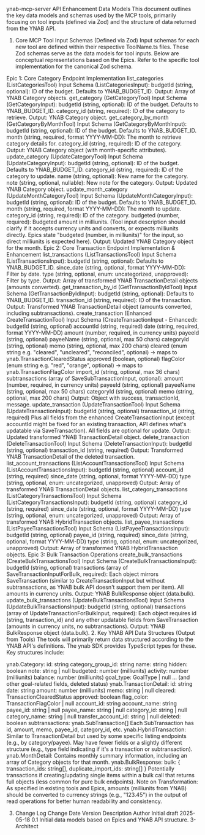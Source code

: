 ynab-mcp-server API Enhancement Data Models
This document outlines the key data models and schemas used by the MCP tools, primarily focusing on tool inputs (defined via Zod) and the structure of data returned from the YNAB API.

1. Core MCP Tool Input Schemas (Defined via Zod)
Input schemas for each new tool are defined within their respective ToolName.ts files. These Zod schemas serve as the data models for tool inputs. Below are conceptual representations based on the Epics. Refer to the specific tool implementation for the canonical Zod schema.

Epic 1: Core Category Endpoint Implementation
list_categories (ListCategoriesTool)
Input Schema (ListCategoriesInput):
budgetId (string, optional): ID of the budget. Defaults to YNAB_BUDGET_ID.
Output: Array of YNAB Category objects.
get_category (GetCategoryTool)
Input Schema (GetCategoryInput):
budgetId (string, optional): ID of the budget. Defaults to YNAB_BUDGET_ID.
category_id (string, required): ID of the category to retrieve.
Output: YNAB Category object.
get_category_by_month (GetCategoryByMonthTool)
Input Schema (GetCategoryByMonthInput):
budgetId (string, optional): ID of the budget. Defaults to YNAB_BUDGET_ID.
month (string, required, format YYYY-MM-DD): The month to retrieve category details for.
category_id (string, required): ID of the category.
Output: YNAB Category object (with month-specific attributes).
update_category (UpdateCategoryTool)
Input Schema (UpdateCategoryInput):
budgetId (string, optional): ID of the budget. Defaults to YNAB_BUDGET_ID.
category_id (string, required): ID of the category to update.
name (string, optional): New name for the category.
note (string, optional, nullable): New note for the category.
Output: Updated YNAB Category object.
update_month_category (UpdateMonthCategoryTool)
Input Schema (UpdateMonthCategoryInput):
budgetId (string, optional): ID of the budget. Defaults to YNAB_BUDGET_ID.
month (string, required, format YYYY-MM-DD): The month to update.
category_id (string, required): ID of the category.
budgeted (number, required): Budgeted amount in milliunits. (Tool input description should clarify if it accepts currency units and converts, or expects milliunits directly. Epics state "budgeted (number, in milliunits)" for the input, so direct milliunits is expected here).
Output: Updated YNAB Category object for the month.
Epic 2: Core Transaction Endpoint Implementation & Enhancement
list_transactions (ListTransactionsTool)
Input Schema (ListTransactionsInput):
budgetId (string, optional): Defaults to YNAB_BUDGET_ID.
since_date (string, optional, format YYYY-MM-DD): Filter by date.
type (string, optional, enum: uncategorized, unapproved): Filter by type.
Output: Array of transformed YNAB TransactionDetail objects (amounts converted).
get_transaction_by_id (GetTransactionByIdTool)
Input Schema (GetTransactionByIdInput):
budgetId (string, optional): Defaults to YNAB_BUDGET_ID.
transaction_id (string, required): ID of the transaction.
Output: Transformed YNAB TransactionDetail object (amounts converted, including subtransactions).
create_transaction (Enhanced CreateTransactionTool)
Input Schema (CreateTransactionInput - Enhanced):
budgetId (string, optional)
accountId (string, required)
date (string, required, format YYYY-MM-DD)
amount (number, required, in currency units)
payeeId (string, optional)
payeeName (string, optional, max 50 chars)
categoryId (string, optional)
memo (string, optional, max 200 chars)
cleared (enum string e.g. "cleared", "uncleared", "reconciled", optional) -> maps to ynab.TransactionClearedStatus
approved (boolean, optional)
flagColor (enum string e.g. "red", "orange", optional) -> maps to ynab.TransactionFlagColor
import_id (string, optional, max 36 chars)
subtransactions (array of SaveSubTransactionInput, optional):
amount (number, required, in currency units)
payeeId (string, optional)
payeeName (string, optional, max 50 chars)
categoryId (string, optional)
memo (string, optional, max 200 chars)
Output: Object with success, transactionId, message.
update_transaction (UpdateTransactionTool)
Input Schema (UpdateTransactionInput):
budgetId (string, optional)
transaction_id (string, required)
Plus all fields from the enhanced CreateTransactionInput (except accountId might be fixed for an existing transaction, API defines what's updatable via SaveTransaction). All fields are optional for update.
Output: Updated transformed YNAB TransactionDetail object.
delete_transaction (DeleteTransactionTool)
Input Schema (DeleteTransactionInput):
budgetId (string, optional)
transaction_id (string, required)
Output: Transformed YNAB TransactionDetail of the deleted transaction.
list_account_transactions (ListAccountTransactionsTool)
Input Schema (ListAccountTransactionsInput):
budgetId (string, optional)
account_id (string, required)
since_date (string, optional, format YYYY-MM-DD)
type (string, optional, enum: uncategorized, unapproved)
Output: Array of transformed YNAB TransactionDetail objects.
list_category_transactions (ListCategoryTransactionsTool)
Input Schema (ListCategoryTransactionsInput):
budgetId (string, optional)
category_id (string, required)
since_date (string, optional, format YYYY-MM-DD)
type (string, optional, enum: uncategorized, unapproved)
Output: Array of transformed YNAB HybridTransaction objects.
list_payee_transactions (ListPayeeTransactionsTool)
Input Schema (ListPayeeTransactionsInput):
budgetId (string, optional)
payee_id (string, required)
since_date (string, optional, format YYYY-MM-DD)
type (string, optional, enum: uncategorized, unapproved)
Output: Array of transformed YNAB HybridTransaction objects.
Epic 3: Bulk Transaction Operations
create_bulk_transactions (CreateBulkTransactionsTool)
Input Schema (CreateBulkTransactionsInput):
budgetId (string, optional)
transactions (array of SaveTransactionInputForBulk, required):
Each object mirrors SaveTransaction (similar to CreateTransactionInput but without subtransactions, as YNAB bulk API doesn't support them per item). All amounts in currency units.
Output: YNAB BulkResponse object (data.bulk).
update_bulk_transactions (UpdateBulkTransactionsTool)
Input Schema (UpdateBulkTransactionsInput):
budgetId (string, optional)
transactions (array of UpdateTransactionForBulkInput, required):
Each object requires id (string, transaction_id) and any other updatable fields from SaveTransaction (amounts in currency units, no subtransactions).
Output: YNAB BulkResponse object (data.bulk).
2. Key YNAB API Data Structures (Output from Tools)
The tools will primarily return data structured according to the YNAB API's definitions. The ynab SDK provides TypeScript types for these. Key structures include:

ynab.Category:
id: string
category_group_id: string
name: string
hidden: boolean
note: string | null
budgeted: number (milliunits)
activity: number (milliunits)
balance: number (milliunits)
goal_type: GoalType | null
... (and other goal-related fields, deleted status)
ynab.TransactionDetail:
id: string
date: string
amount: number (milliunits)
memo: string | null
cleared: TransactionClearedStatus
approved: boolean
flag_color: TransactionFlagColor | null
account_id: string
account_name: string
payee_id: string | null
payee_name: string | null
category_id: string | null
category_name: string | null
transfer_account_id: string | null
deleted: boolean
subtransactions: ynab.SubTransaction[]
Each SubTransaction has id, amount, memo, payee_id, category_id, etc.
ynab.HybridTransaction: Similar to TransactionDetail but used by some specific listing endpoints (e.g., by category/payee). May have fewer fields or a slightly different structure (e.g., type field indicating if it's a transaction or subtransaction).
ynab.MonthDetail: Contains monthly summary information, including an array of Category objects for that month.
ynab.BulkResponse:
bulk: { transaction_ids: string[], duplicate_import_ids: string[] }
Potentially transactions if creating/updating single items within a bulk call that returns full objects (less common for pure bulk endpoints).
Note on Transformation: As specified in existing tools and Epics, amounts (milliunits from YNAB) should be converted to currency strings (e.g., "123.45") in the output of read operations for better human readability and consistency.

3. Change Log
Change	Date	Version	Description	Author
Initial draft	2025-05-18	0.1	Initial data models based on Epics and YNAB API structure.	3-Architect